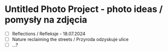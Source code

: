 # Untitled Photo Project - photo ideas / pomysły na zdjęcia

- [ ] Reflections / Refleksje - 18.07.2024
- [ ] Nature reclaiming the streets / Przyroda odzyskuje ulice
- [ ] ...?